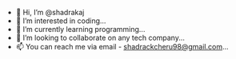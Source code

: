 - 👋 Hi, I’m @shadrakaj
- 👀 I’m interested in coding...
- 🌱 I’m currently learning programming...
- 💞️ I’m looking to collaborate on any tech company...
- 📫 You can reach me via email - shadrackcheru98@gmail.com...

<!---
shadrakaj/shadrakaj is a ✨ special ✨ repository because its `README.md` (this file) appears on your GitHub profile.
You can click the Preview link to take a look at your changes.
--->
